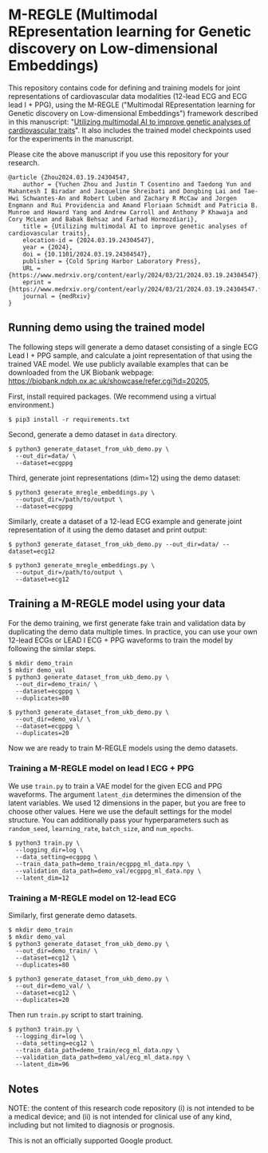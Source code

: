 # M-REGLE (Multimodal REpresentation learning for Genetic discovery on Low-dimensional Embeddings)

This repository contains code for defining and training models for joint
representations of cardiovascular data modalities (12-lead ECG and ECG lead I +
PPG), using the M-REGLE ("Multimodal REpresentation learning for Genetic
discovery on Low-dimensional Embeddings") framework described in this
manuscript:
"[Utilizing multimodal AI to improve genetic analyses of cardiovascular traits](https://www.medrxiv.org/content/10.1101/2024.03.19.24304547v1)".
It also includes the trained model checkpoints used for the experiments in the
manuscript.

Please cite the above manuscript if you use this repository for your research.

```
@article {Zhou2024.03.19.24304547,
	author = {Yuchen Zhou and Justin T Cosentino and Taedong Yun and Mahantesh I Biradar and Jacqueline Shreibati and Dongbing Lai and Tae-Hwi Schwantes-An and Robert Luben and Zachary R McCaw and Jorgen Engmann and Rui Providencia and Amand Floriaan Schmidt and Patricia B. Munroe and Howard Yang and Andrew Carroll and Anthony P Khawaja and Cory McLean and Babak Behsaz and Farhad Hormozdiari},
	title = {Utilizing multimodal AI to improve genetic analyses of cardiovascular traits},
	elocation-id = {2024.03.19.24304547},
	year = {2024},
	doi = {10.1101/2024.03.19.24304547},
	publisher = {Cold Spring Harbor Laboratory Press},
	URL = {https://www.medrxiv.org/content/early/2024/03/21/2024.03.19.24304547},
	eprint = {https://www.medrxiv.org/content/early/2024/03/21/2024.03.19.24304547.full.pdf},
	journal = {medRxiv}
}
```


## Running demo using the trained model

The following steps will generate a demo dataset consisting of a single ECG Lead
I + PPG sample, and calculate a joint representation of that using the trained
VAE model. We use publicly available examples that can be downloaded from the UK
Biobank webpage: https://biobank.ndph.ox.ac.uk/showcase/refer.cgi?id=20205,

First, install required packages. (We recommend using a virtual environment.)

```
$ pip3 install -r requirements.txt
```

Second, generate a demo dataset in `data` directory.

```
$ python3 generate_dataset_from_ukb_demo.py \
  --out_dir=data/ \
  --dataset=ecgppg
```

Third, generate joint representations (dim=12) using the demo dataset:

```
$ python3 generate_mregle_embeddings.py \
  --output_dir=/path/to/output \
  --dataset=ecgppg
```

Similarly, create a dataset of a 12-lead ECG example and generate joint
representation of it using the demo dataset and print output:

```
$ python3 generate_dataset_from_ukb_demo.py --out_dir=data/ --dataset=ecg12

$ python3 generate_mregle_embeddings.py \
  --output_dir=/path/to/output \
  --dataset=ecg12
```

## Training a M-REGLE model using your data

For the demo training, we first generate fake train and validation data by
duplicating the demo data multiple times. In practice, you can use your own
12-lead ECGs or LEAD I ECG + PPG waveforms to train the model by following the
similar steps.

```
$ mkdir demo_train
$ mkdir demo_val
$ python3 generate_dataset_from_ukb_demo.py \
  --out_dir=demo_train/ \
  --dataset=ecgppg \
  --duplicates=80

$ python3 generate_dataset_from_ukb_demo.py \
  --out_dir=demo_val/ \
  --dataset=ecgppg \
  --duplicates=20
```

Now we are ready to train M-REGLE models using the demo datasets.

### Training a M-REGLE model on lead I ECG + PPG

We use `train.py` to train a VAE model for the given ECG and PPG waveforms. The
argument `latent_dim` determines the dimension of the latent variables. We used
12 dimensions in the paper, but you are free to choose other values. Here we use
the default settings for the model structure. You can additionally pass your
hyperparameters such as `random_seed`, `learning_rate`, `batch_size`, and
`num_epochs`.

```
$ python3 train.py \
  --logging_dir=log \
  --data_setting=ecgppg \
  --train_data_path=demo_train/ecgppg_ml_data.npy \
  --validation_data_path=demo_val/ecgppg_ml_data.npy \
  --latent_dim=12
```

### Training a M-REGLE model on 12-lead ECG

Similarly, first generate demo datasets.
```
$ mkdir demo_train
$ mkdir demo_val
$ python3 generate_dataset_from_ukb_demo.py \
  --out_dir=demo_train/ \
  --dataset=ecg12 \
  --duplicates=80

$ python3 generate_dataset_from_ukb_demo.py \
  --out_dir=demo_val/ \
  --dataset=ecg12 \
  --duplicates=20
```

Then run `train.py` script to start training.

```
$ python3 train.py \
  --logging_dir=log \
  --data_setting=ecg12 \
  --train_data_path=demo_train/ecg_ml_data.npy \
  --validation_data_path=demo_val/ecg_ml_data.npy \
  --latent_dim=96
```

## Notes

NOTE: the content of this research code repository
(i) is not intended to be a medical device; and
(ii) is not intended for clinical use of any kind, including but not limited to
diagnosis or prognosis.

This is not an officially supported Google product.